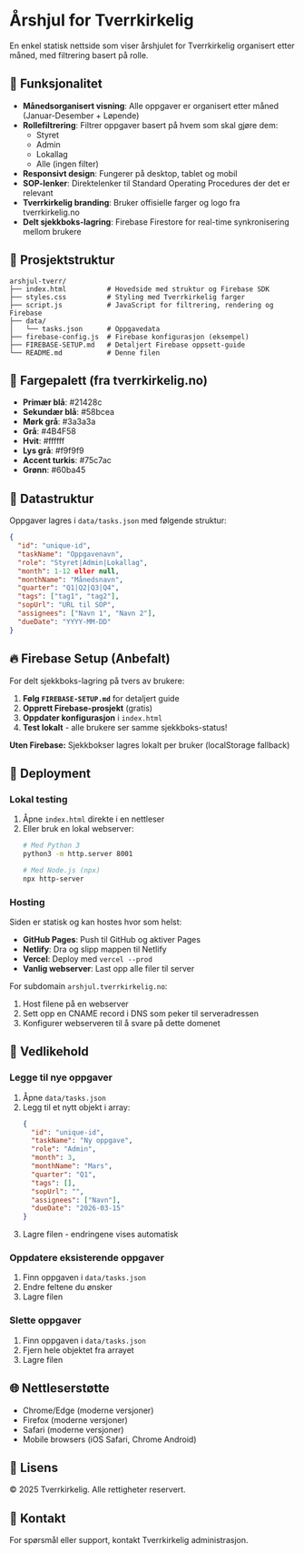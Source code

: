 # Årshjul for Tverrkirkelig

En enkel statisk nettside som viser årshjulet for Tverrkirkelig organisert etter måned, med filtrering basert på rolle.

## 🎯 Funksjonalitet

- **Månedsorganisert visning**: Alle oppgaver er organisert etter måned (Januar-Desember + Løpende)
- **Rollefiltrering**: Filtrer oppgaver basert på hvem som skal gjøre dem:
  - Styret
  - Admin
  - Lokallag
  - Alle (ingen filter)
- **Responsivt design**: Fungerer på desktop, tablet og mobil
- **SOP-lenker**: Direktelenker til Standard Operating Procedures der det er relevant
- **Tverrkirkelig branding**: Bruker offisielle farger og logo fra tverrkirkelig.no
- **Delt sjekkboks-lagring**: Firebase Firestore for real-time synkronisering mellom brukere

## 📁 Prosjektstruktur

```
arshjul-tverr/
├── index.html          # Hovedside med struktur og Firebase SDK
├── styles.css          # Styling med Tverrkirkelig farger
├── script.js           # JavaScript for filtrering, rendering og Firebase
├── data/
│   └── tasks.json      # Oppgavedata
├── firebase-config.js  # Firebase konfigurasjon (eksempel)
├── FIREBASE-SETUP.md   # Detaljert Firebase oppsett-guide
└── README.md           # Denne filen
```

## 🎨 Fargepalett (fra tverrkirkelig.no)

- **Primær blå**: #21428c
- **Sekundær blå**: #58bcea
- **Mørk grå**: #3a3a3a
- **Grå**: #4B4F58
- **Hvit**: #ffffff
- **Lys grå**: #f9f9f9
- **Accent turkis**: #75c7ac
- **Grønn**: #60ba45

## 📝 Datastruktur

Oppgaver lagres i `data/tasks.json` med følgende struktur:

```json
{
  "id": "unique-id",
  "taskName": "Oppgavenavn",
  "role": "Styret|Admin|Lokallag",
  "month": 1-12 eller null,
  "monthName": "Månedsnavn",
  "quarter": "Q1|Q2|Q3|Q4",
  "tags": ["tag1", "tag2"],
  "sopUrl": "URL til SOP",
  "assignees": ["Navn 1", "Navn 2"],
  "dueDate": "YYYY-MM-DD"
}
```

## 🔥 Firebase Setup (Anbefalt)

For delt sjekkboks-lagring på tvers av brukere:

1. **Følg `FIREBASE-SETUP.md`** for detaljert guide
2. **Opprett Firebase-prosjekt** (gratis)
3. **Oppdater konfigurasjon** i `index.html`
4. **Test lokalt** - alle brukere ser samme sjekkboks-status!

**Uten Firebase:** Sjekkbokser lagres lokalt per bruker (localStorage fallback)

## 🚀 Deployment

### Lokal testing

1. Åpne `index.html` direkte i en nettleser
2. Eller bruk en lokal webserver:
   ```bash
   # Med Python 3
   python3 -m http.server 8001
   
   # Med Node.js (npx)
   npx http-server
   ```

### Hosting

Siden er statisk og kan hostes hvor som helst:

- **GitHub Pages**: Push til GitHub og aktiver Pages
- **Netlify**: Dra og slipp mappen til Netlify
- **Vercel**: Deploy med `vercel --prod`
- **Vanlig webserver**: Last opp alle filer til server

For subdomain `arshjul.tverrkirkelig.no`:
1. Host filene på en webserver
2. Sett opp en CNAME record i DNS som peker til serveradressen
3. Konfigurer webserveren til å svare på dette domenet

## 🔧 Vedlikehold

### Legge til nye oppgaver

1. Åpne `data/tasks.json`
2. Legg til et nytt objekt i array:
   ```json
   {
     "id": "unique-id",
     "taskName": "Ny oppgave",
     "role": "Admin",
     "month": 3,
     "monthName": "Mars",
     "quarter": "Q1",
     "tags": [],
     "sopUrl": "",
     "assignees": ["Navn"],
     "dueDate": "2026-03-15"
   }
   ```
3. Lagre filen - endringene vises automatisk

### Oppdatere eksisterende oppgaver

1. Finn oppgaven i `data/tasks.json`
2. Endre feltene du ønsker
3. Lagre filen

### Slette oppgaver

1. Finn oppgaven i `data/tasks.json`
2. Fjern hele objektet fra arrayet
3. Lagre filen

## 🌐 Nettleserstøtte

- Chrome/Edge (moderne versjoner)
- Firefox (moderne versjoner)
- Safari (moderne versjoner)
- Mobile browsers (iOS Safari, Chrome Android)

## 📄 Lisens

© 2025 Tverrkirkelig. Alle rettigheter reservert.

## 👥 Kontakt

For spørsmål eller support, kontakt Tverrkirkelig administrasjon.

